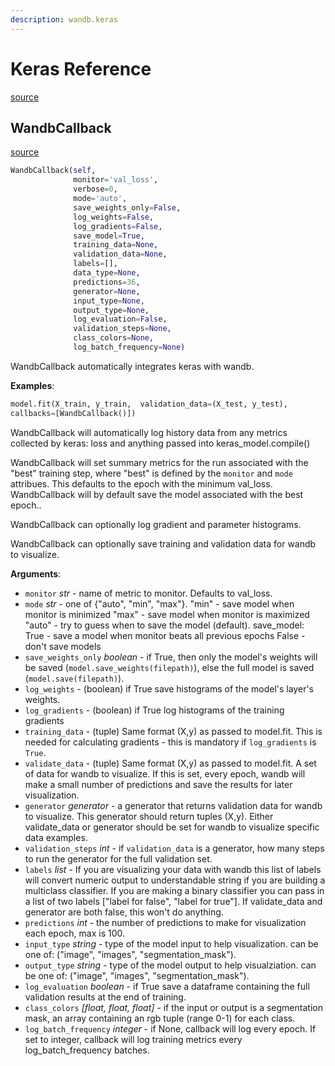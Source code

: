 ```yaml
---
description: wandb.keras
---
```


# Keras Reference

[source](https://github.com/wandb/client/blob/HEAD/client/wandb/keras/__init__.py#L0)

## WandbCallback

[source](https://github.com/wandb/client/blob/HEAD/client/wandb/keras/__init__.py#L137)

```python
WandbCallback(self,
              monitor='val_loss',
              verbose=0,
              mode='auto',
              save_weights_only=False,
              log_weights=False,
              log_gradients=False,
              save_model=True,
              training_data=None,
              validation_data=None,
              labels=[],
              data_type=None,
              predictions=36,
              generator=None,
              input_type=None,
              output_type=None,
              log_evaluation=False,
              validation_steps=None,
              class_colors=None,
              log_batch_frequency=None)
```

WandbCallback automatically integrates keras with wandb.

**Examples**:

```python
model.fit(X_train, y_train,  validation_data=(X_test, y_test),
callbacks=[WandbCallback()])
```

WandbCallback will automatically log history data from any metrics collected by keras: loss and anything passed into keras\_model.compile\(\)

WandbCallback will set summary metrics for the run associated with the "best" training step, where "best" is defined by the `monitor` and `mode` attribues. This defaults to the epoch with the minimum val\_loss. WandbCallback will by default save the model associated with the best epoch..

WandbCallback can optionally log gradient and parameter histograms.

WandbCallback can optionally save training and validation data for wandb to visualize.

**Arguments**:

* `monitor` _str_ - name of metric to monitor.  Defaults to val\_loss.
* `mode` _str_ - one of {"auto", "min", "max"}. "min" - save model when monitor is minimized "max" - save model when monitor is maximized "auto" - try to guess when to save the model \(default\). save\_model: True - save a model when monitor beats all previous epochs False - don't save models
* `save_weights_only` _boolean_ - if True, then only the model's weights will be saved \(`model.save_weights(filepath)`\), else the full model is saved \(`model.save(filepath)`\).
* `log_weights` - \(boolean\) if True save histograms of the model's layer's weights.
* `log_gradients` - \(boolean\) if True log histograms of the training gradients
* `training_data` - \(tuple\) Same format \(X,y\) as passed to model.fit.  This is needed for calculating gradients - this is mandatory if `log_gradients` is `True`.
* `validate_data` - \(tuple\) Same format \(X,y\) as passed to model.fit.  A set of data for wandb to visualize.  If this is set, every epoch, wandb will make a small number of predictions and save the results for later visualization.
* `generator` _generator_ - a generator that returns validation data for wandb to visualize.  This generator should return tuples \(X,y\).  Either validate\_data or generator should be set for wandb to visualize specific data examples.
* `validation_steps` _int_ - if `validation_data` is a generator, how many steps to run the generator for the full validation set.
* `labels` _list_ - If you are visualizing your data with wandb this list of labels will convert numeric output to understandable string if you are building a multiclass classifier.  If you are making a binary classifier you can pass in a list of two labels \["label for false", "label for true"\].  If validate\_data and generator are both false, this won't do anything.
* `predictions` _int_ - the number of predictions to make for visualization each epoch, max is 100.
* `input_type` _string_ - type of the model input to help visualization. can be one of: \("image", "images", "segmentation\_mask"\).
* `output_type` _string_ - type of the model output to help visualziation. can be one of: \("image", "images", "segmentation\_mask"\).
* `log_evaluation` _boolean_ - if True save a dataframe containing the full validation results at the end of training.
* `class_colors` _\[float, float, float\]_ - if the input or output is a segmentation mask, an array containing an rgb tuple \(range 0-1\) for each class.
* `log_batch_frequency` _integer_ - if None, callback will log every epoch. If set to integer, callback will log training metrics every log\_batch\_frequency batches.

